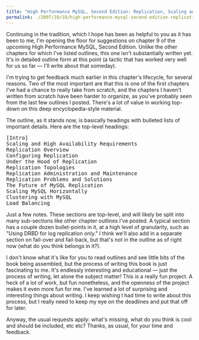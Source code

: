 ```yaml
---
title: "High Performance MySQL, Second Edition: Replication, Scaling and High Availability"
permalink:  /2007/10/18/high-performance-mysql-second-edition-replication-scaling-and-high-availability/
---
```

Continuing in the tradition, which I hope has been as helpful to you as it has been to me, I'm opening the floor for suggestions on chapter 9 of the upcoming High Performance MySQL, Second Edition. Unlike the other chapters for which I've listed outlines, this one isn't substantially written yet. It's in detailed outline form at this point (a tactic that has worked very well for us so far &#8212; I'll write about that someday).

I'm trying to get feedback much earlier in this chapter's lifecycle, for several reasons. Two of the most important are that this is one of the first chapters I've had a chance to really take from scratch, and the chapters I haven't written from scratch have been harder to organize, as you've probably seen from the last few outlines I posted. There's a lot of value in working top-down on this deep encyclopedia-style material.

The outline, as it stands now, is basically headings with bulleted lists of important details. Here are the top-level headings:

<pre>[Intro]
Scaling and High Availability Requirements
Replication Overview
Configuring Replication
Under the Hood of Replication
Replication Topologies
Replication Administration and Maintenance
Replication Problems and Solutions
The Future of MySQL Replication
Scaling MySQL Horizontally
Clustering with MySQL
Load Balancing</pre>

Just a few notes. These sections are top-level, and will likely be split into many sub-sections like other chapter outlines I've posted. A typical section has a couple dozen bullet-points in it, at a high level of granularity, such as "Using DRBD for log replication only." I think we'll also add in a separate section on fail-over and fail-back, but that's not in the outline as of right now (what do you think belongs in it?).

I don't know what it's like for you to read outlines and see little bits of the book being assembled, but the process of writing this book is just fascinating to me. It's endlessly interesting and educational &#8212; just the process of writing, let alone the subject matter! This is a really fun project. A heck of a lot of work, but fun nonetheless, and the openness of the project makes it even more fun for me. I've learned a lot of surprising and interesting things about writing. I keep wishing I had time to write about this process, but I really need to keep my eye on the deadlines and put that off for later.

Anyway, the usual requests apply: what's missing, what do you think is cool and should be included, etc etc? Thanks, as usual, for your time and feedback.
